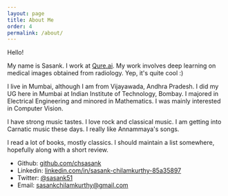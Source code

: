 ```yaml
---
layout: page
title: About Me
order: 4
permalink: /about/
---
```


Hello!

My name is Sasank.
I work at [Qure.ai](http://www.qure.ai). 
My work involves deep learning on medical images obtained from radiology.
Yep, it's quite cool :)

I live in Mumbai, although I am from Vijayawada, Andhra Pradesh.
I did my UG here in Mumbai at Indian Institute of Technology, Bombay. 
I majored in Electrical Engineering and minored in Mathematics.
I was mainly interested in Computer Vision.

I have strong music tastes. I love rock and classical music. 
I am getting into Carnatic music these days. I really like Annammaya's songs. 

I read a lot of books, mostly classics.
I should maintain a list somewhere, hopefully along with a short review.

* Github: [github.com/chsasank](https://github.com/chsasank)
* Linkedin: [linkedin.com/in/sasank-chilamkurthy-85a35897](https://linkedin.com/in/sasank-chilamkurthy-85a35897)
* Twitter: [@sasank51](https://twitter.com/sasank51)
* Email: [sasankchilamkurthy@gmail.com](mailto:sasankchilamkurthy@gmail.com)
